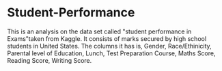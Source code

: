# Student-Performance
This is an analysis on the data set called "student performance in Exams"taken from Kaggle.
It consists of marks secured by high school students in United States.
The columns it has is, Gender, Race/Ethinicity, Parental level of Education, Lunch, Test Preparation Course, Maths Score, Reading Score, Writing Score.

